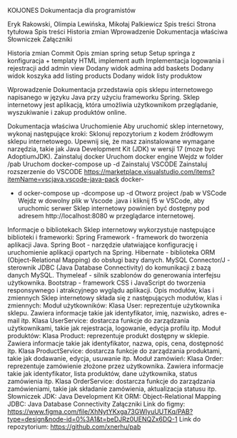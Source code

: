 KOłJONES
Dokumentacja dla programistów

Eryk Rakowski, Olimpia Lewińska, Mikołaj Palkiewicz
Spis treści
Strona tytułowa
Spis treści
Historia zmian
Wprowadzenie
Dokumentacja właściwa
Słowniczek
Załączniki

Historia zmian
Commit
Opis zmian
spring setup
Setup springa z konfiguracja + templaty HTML
implement auth
Implementacja logowania i rejestracji
add admin view
Dodany widok admina
add baskets
Dodany widok koszyka
add listing products
Dodany widok listy produktow

Wprowadzenie
Dokumentacja przedstawia opis sklepu internetowego napisanego w języku Java przy użyciu frameworku Spring. Sklep internetowy jest aplikacją, która umożliwia użytkownikom przeglądanie, wyszukiwanie i zakup produktów online.

Dokumentacja właściwa
Uruchomienie
Aby uruchomić sklep internetowy, wykonaj następujące kroki:
Sklonuj repozytorium z kodem źródłowym sklepu internetowego.
Upewnij się, że masz zainstalowane wymagane narzędzia, takie jak Java Development Kit (JDK) w wersji 17 (moze byc AdoptiumJDK).
Zainstaluj docker
Uruchom docker engine
Wejdz w folder /pab
Uruchom docker-compose up -d
Zainstaluj VSCODE
Zainstaluj rozszerzenie do VSCODE
https://marketplace.visualstudio.com/items?itemName=vscjava.vscode-java-pack docker-

- d
  ocker-compose up -dcompose up -d
  Otworz project /pab w VSCode
  Wejdz w dowolny plik w Vscode .java i kliknij f5 w VSCode, aby uruchomic serwer
  Sklep internetowy powinien być dostępny pod adresem http://localhost:8080 w przeglądarce internetowej.

Informacje o bibliotekach
Sklep internetowy wykorzystuje następujące biblioteki i frameworki:
Spring Framework - framework do tworzenia aplikacji Java.
Spring Boot - narzędzie ułatwiające konfigurację i uruchomienie aplikacji opartych na Spring.
Hibernate - biblioteka ORM (Object-Relational Mapping) do obsługi bazy danych.
MySQL Connector/J - sterownik JDBC (Java Database Connectivity) do komunikacji z bazą danych MySQL.
Thymeleaf - silnik szablonów do generowania interfejsu użytkownika.
Bootstrap - framework CSS i JavaScript do tworzenia responsywnego i atrakcyjnego wyglądu aplikacji.
Opis modułów, klas i zmiennych
Sklep internetowy składa się z następujących modułów, klas i zmiennych:
Moduł użytkowników:
Klasa User: reprezentuje użytkownika sklepu. Zawiera informacje takie jak identyfikator, imię, nazwisko, adres e-mail itp.
Klasa UserService: dostarcza funkcje do zarządzania użytkownikami, takie jak rejestracja, logowanie, edycja profilu itp.
Moduł produktów:
Klasa Product: reprezentuje produkt dostępny w sklepie. Zawiera informacje takie jak identyfikator, nazwa, opis, cena, dostępność itp.
Klasa ProductService: dostarcza funkcje do zarządzania produktami, takie jak dodawanie, edycja, usuwanie itp.
Moduł zamówień:
Klasa Order: reprezentuje zamówienie złożone przez użytkownika. Zawiera informacje takie jak identyfikator, lista produktów, dane użytkownika, status zamówienia itp.
Klasa OrderService: dostarcza funkcje do zarządzania zamówieniami, takie jak składanie zamówienia, aktualizacja statusu itp.
Słowniczek
JDK: Java Development Kit
ORM: Object-Relational Mapping
JDBC: Java Database Connectivity
Załączniki
Link do figmy: https://www.figma.com/file/XhNytYKxga73GWIyuUUTKq/PAB?type=design&node-id=0%3A1&t=beDJRz0UENQZx6DQ-1
Link do repozytorium: https://github.com/xnerhu/pab
